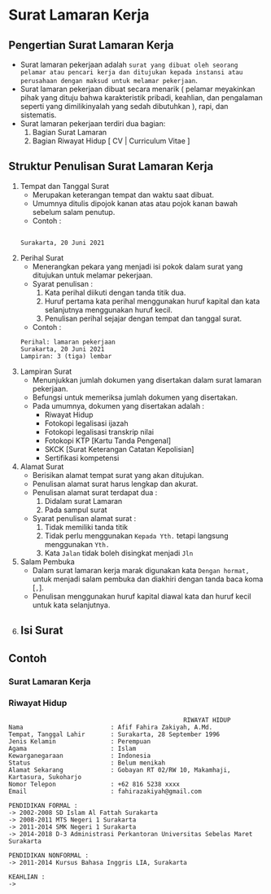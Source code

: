 # Surat Lamaran Kerja
## Pengertian Surat Lamaran Kerja
- Surat lamaran pekerjaan adalah `surat yang dibuat oleh seorang pelamar atau pencari kerja dan ditujukan kepada instansi atau perusahaan dengan maksud untuk melamar pekerjaan`.
- Surat lamaran pekerjaan dibuat secara menarik ( pelamar meyakinkan pihak yang dituju bahwa karakteristik pribadi, keahlian, dan pengalaman seperti yang dimilikinyalah yang sedah dibutuhkan ), rapi, dan sistematis.
- Surat lamaran pekerjaan terdiri dua bagian:
    1. Bagian Surat Lamaran 
    2. Bagian Riwayat Hidup [ CV | Curriculum Vitae ]

## Struktur Penulisan Surat Lamaran Kerja
1. Tempat dan Tanggal Surat
    - Merupakan keterangan tempat dan waktu saat dibuat.
    - Umumnya ditulis dipojok kanan atas atau pojok kanan bawah sebelum salam penutup.
    - Contoh :
    ```
                                                                                                    Surakarta, 20 Juni 2021
    ```
2. Perihal Surat
    - Menerangkan pekara yang menjadi isi pokok dalam surat yang ditujukan untuk melamar pekerjaan.
    - Syarat penulisan :
        1. Kata perihal diikuti dengan tanda titik dua.
        2. Huruf pertama kata perihal menggunakan huruf kapital dan kata selanjutnya menggunakan huruf kecil.
        3. Penulisan perihal sejajar dengan tempat dan tanggal surat.
    - Contoh :
    ```
    Perihal: lamaran pekerjaan                                                                      Surakarta, 20 Juni 2021
    Lampiran: 3 (tiga) lembar
    ```
3. Lampiran Surat
    - Menunjukkan jumlah dokumen yang disertakan dalam surat lamaran pekerjaan.
    - Befungsi untuk memeriksa jumlah dokumen yang disertakan.
    - Pada umumnya, dokumen yang disertakan adalah :
        - Riwayat Hidup
        - Fotokopi legalisasi ijazah 
        - Fotokopi legalisasi transkrip nilai
        - Fotokopi KTP [Kartu Tanda Pengenal]
        - SKCK [Surat Keterangan Catatan Kepolisian]
        - Sertifikasi kompetensi
4. Alamat Surat
    - Berisikan alamat tempat surat yang akan ditujukan.
    - Penulisan alamat surat harus lengkap dan akurat. 
    - Penulisan alamat surat terdapat dua :
        1. Didalam surat Lamaran
        2. Pada sampul surat
    - Syarat penulisan alamat surat :
        1. Tidak memiliki tanda titik
        2. Tidak perlu menggunakan `Kepada Yth.` tetapi langsung menggunakan `Yth.`
        3. Kata `Jalan` tidak boleh disingkat  menjadi `Jln`
5. Salam Pembuka
    - Dalam surat lamaran kerja marak digunakan kata `Dengan hormat,` untuk menjadi salam pembuka dan diakhiri dengan tanda baca koma [`,`].
    - Penulisan menggunakan huruf kapital diawal kata dan huruf kecil untuk kata selanjutnya.
6. Isi Surat
    - 

## Contoh 
### Surat Lamaran Kerja
### Riwayat Hidup
```
                                                RIWAYAT HIDUP
Nama                        : Afif Fahira Zakiyah, A.Md.
Tempat, Tanggal Lahir       : Surakarta, 28 September 1996
Jenis Kelamin               : Perempuan
Agama                       : Islam
Kewarganegaraan             : Indonesia
Status                      : Belum menikah
Alamat Sekarang             : Gobayan RT 02/RW 10, Makamhaji, Kartasura, Sukoharjo
Nomor Telepon               : +62 816 5238 xxxx
Email                       : fahirazakiyah@gmail.com

PENDIDIKAN FORMAL :
-> 2002-2008 SD Islam Al Fattah Surakarta
-> 2008-2011 MTS Negeri 1 Surakarta
-> 2011-2014 SMK Negeri 1 Surakarta
-> 2014-2018 D-3 Administrasi Perkantoran Universitas Sebelas Maret Surakarta

PENDIDIKAN NONFORMAL :
-> 2011-2014 Kursus Bahasa Inggris LIA, Surakarta

KEAHLIAN :
->
```